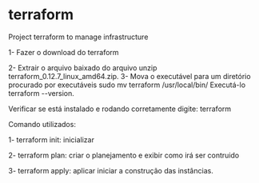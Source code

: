 # terraform
Project terraform  to  manage infrastructure

1- Fazer o download do terraform 

2- Extrair o arquivo baixado do arquivo unzip terraform_0.12.7_linux_amd64.zip.
3- Mova o executável para um diretório procurado por executáveis sudo mv terraform /usr/local/bin/
   Executá-lo terraform --version.

   Verificar se está instalado e rodando corretamente digite: terraform

Comando utilizados:

1- terraform init:  inicializar

2- terraform plan:  criar o planejamento e exibir como irá ser contruido

3- terraform apply:  aplicar iniciar a construção das instâncias.

